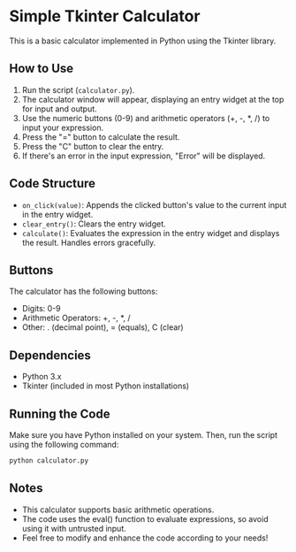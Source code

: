 # Simple Tkinter Calculator

This is a basic calculator implemented in Python using the Tkinter library.

## How to Use

1. Run the script (`calculator.py`).
2. The calculator window will appear, displaying an entry widget at the top for input and output.
3. Use the numeric buttons (0-9) and arithmetic operators (+, -, *, /) to input your expression.
4. Press the "=" button to calculate the result.
5. Press the "C" button to clear the entry.
6. If there's an error in the input expression, "Error" will be displayed.

## Code Structure

- `on_click(value)`: Appends the clicked button's value to the current input in the entry widget.
- `clear_entry()`: Clears the entry widget.
- `calculate()`: Evaluates the expression in the entry widget and displays the result. Handles errors gracefully.

## Buttons

The calculator has the following buttons:

- Digits: 0-9
- Arithmetic Operators: +, -, *, /
- Other: . (decimal point), = (equals), C (clear)

## Dependencies

- Python 3.x
- Tkinter (included in most Python installations)

## Running the Code

Make sure you have Python installed on your system. Then, run the script using the following command:

```bash
python calculator.py
```
## Notes
- This calculator supports basic arithmetic operations.
- The code uses the eval() function to evaluate expressions, so avoid using it with untrusted input.
- Feel free to modify and enhance the code according to your needs!
